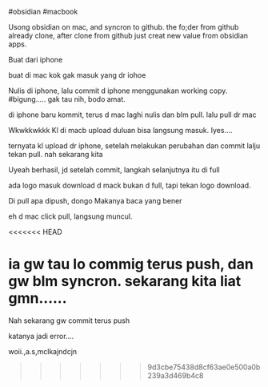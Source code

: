 #obsidian #macbook

Usong obsidian on mac, and syncron to github. the fo;der from github already clone, after clone from github just creat new value from obsidian apps.

Buat dari iphone

buat di mac
kok gak masuk yang dr iohoe

Nulis di iphone, lalu commit d iphone menggunakan working copy.
#bigung.....
gak tau nih, bodo amat.




di iphone baru kommit, terus d mac laghi nulis dan blm pull. lalu pull dr mac




Wkwkkwkkk
Kl di macb upload duluan bisa langsung masuk. Iyes....




ternyata kl upload dr iphone, setelah melakukan perubahan  dan commit lalju tekan pull.
nah sekarang kita


Uyeah berhasil, jd setelah commit, langkah selanjutnya itu di full

ada logo masuk download d mack bukan d full, tapi tekan logo download.


Di pull apa dipush, dongo
Makanya baca yang bener

eh d mac click pull, langsung muncul.

<<<<<<< HEAD

ia gw tau lo commig terus push, dan gw blm syncron. sekarang kita liat gmn......
=======
Nah sekarang gw commit terus push



katanya jadi error....




woii.,a.s,mclkajndcjn
>>>>>>> 9d3cbe75438d8cf63ae0e500a0b239a3d469b4c8
